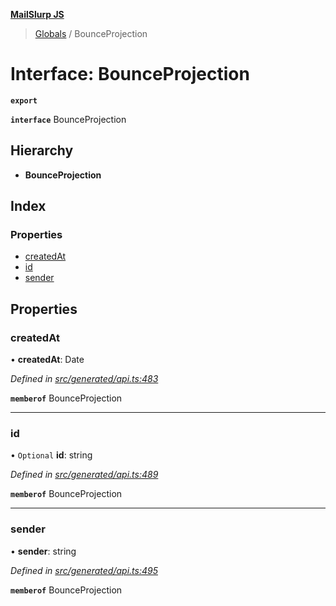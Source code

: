 **[MailSlurp JS](../README.md)**

> [Globals](../README.md) / BounceProjection

# Interface: BounceProjection

**`export`** 

**`interface`** BounceProjection

## Hierarchy

* **BounceProjection**

## Index

### Properties

* [createdAt](bounceprojection.md#createdat)
* [id](bounceprojection.md#id)
* [sender](bounceprojection.md#sender)

## Properties

### createdAt

•  **createdAt**: Date

*Defined in [src/generated/api.ts:483](https://github.com/mailslurp/mailslurp-client/blob/cce5bf2/src/generated/api.ts#L483)*

**`memberof`** BounceProjection

___

### id

• `Optional` **id**: string

*Defined in [src/generated/api.ts:489](https://github.com/mailslurp/mailslurp-client/blob/cce5bf2/src/generated/api.ts#L489)*

**`memberof`** BounceProjection

___

### sender

•  **sender**: string

*Defined in [src/generated/api.ts:495](https://github.com/mailslurp/mailslurp-client/blob/cce5bf2/src/generated/api.ts#L495)*

**`memberof`** BounceProjection
